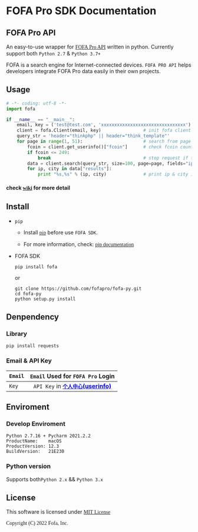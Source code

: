 # FOFA Pro SDK Documentation
## FOFA Pro API   
An easy-to-use wrapper for <a href="https://fofa.info/api"><font face="menlo">FOFA Pro API</font></a> written in python. Currently support both `Python 2.7` & `Python 3.7+`

FOFA is a search engine for Internet-connected devices. `FOFA PRO API` helps developers integrate FOFA Pro data easily in their own projects.

## Usage
``` python
# -*- coding: utf-8 -*-
import fofa

if __name__ == "__main__":
    email, key = ('test@test.com', 'xxxxxxxxxxxxxxxxxxxxxxxxxxxxxxxx')  # enter email and key
    client = fofa.Client(email, key)                # init fofa client
    query_str = 'header="thinkphp" || header="think_template"'
    for page in range(1, 51):                       # search from page 1-50
        fcoin = client.get_userinfo()["fcoin"]      # check fcoin count
        if fcoin <= 249:
            break                                   # stop request if fcoin less than 249
        data = client.search(query_str, size=100, page=page, fields="ip,city")  # query ip & city for each page
        for ip, city in data["results"]:
            print "%s,%s" % (ip, city)              # print ip & city in each result

```
#### check <a href="https://github.com/fofapro/fofa-py/wiki"><font face="menlo">wiki</font></a> for more detail

## Install
- `pip`

  - Install <a href="https://pypi.python.org/pypi/pip/"><font face="menlo">pip</font></a> before use `FOFA SDK`.

  - For more information, check:  <a href="https://pip.pypa.io/en/stable/"><font face="menlo">pip documentation</font></a> 


- FOFA SDK
    ```
    pip install fofa
    ```
    or
    
    ```
    git clone https://github.com/fofapro/fofa-py.git
    cd fofa-py   
    python setup.py install
    ```

## Denpendency
### Library
```shell
pip install requests
```

### Email & API Key   
| `Email` |`Email` Used for `FOFA Pro` Login|
|---------|:-----------------:|
|`Key`| `API Key` in <a href="https://fofa.info/userInfo" style="color:#0000ff"><strong>`个人中心`(userinfo)</strong></a> 

## Enviroment
### Develop Enviroment
``` 
Python 2.7.16 + Pycharm 2021.2.2
ProductName:    macOS
ProductVersion: 12.3
BuildVersion:   21E230
```
### Python version
Supports both`Python 2.x` && `Python 3.x`

## License
This software is licensed under <a href="https://opensource.org/licenses/mit"><font face="menlo">MIT License</a>

Copyright (C) 2022 Fofa, Inc.
